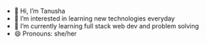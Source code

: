 - 👋 Hi, I’m Tanusha
- 👀 I’m interested in learning new technologies everyday
- 🌱 I’m currently learning full stack web dev and problem solving
- 😄 Pronouns: she/her
<!---
tanushac/tanushac is a ✨ special ✨ repository because its `README.md` (this file) appears on your GitHub profile.
You can click the Preview link to take a look at your changes.
--->

